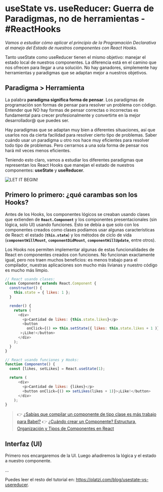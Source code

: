 # useState vs. useReducer: Guerra de Paradigmas, no de herramientas - #ReactHooks

_Vamos a estudiar cómo aplicar el principio de la Programación Declarativa al manejo del Estado de nuestros componentes con React Hooks._

Tanto useState como useReducer tienen el mismo objetivo: manejar el estado local de nuestros componentes. La diferencia está en el camino que nos ofrecen para llegar a una solución. No hay ganadores, simplemente hay herramientas y paradigmas que se adaptan mejor a nuestros objetivos.

## Paradigma > Herramienta

La palabra **paradigma significa forma de pensar**. Los paradigmas de programación son formas de pensar para resolver un problema con código. Entender que NO hay formas de pensar correctas o incorrectas es fundamental para crecer profesionalmente y convertirte en la mejor desarrollador@ que puedes ser.

Hay paradigmas que se adaptan muy bien a diferentes situaciones, así que usarlos nos da cierta facilidad para resolver cierto tipo de problemas. Saber cuándo usar un paradigma u otro nos hace muy eficientes para resolver todo tipo de problemas. Pero cerrarnos a una sola forma de pensar nos hará mil veces menos eficientes.

Teniendo esto claro, vamos a estudiar los diferentes paradigmas que representan los React Hooks que manejan el estado de nuestros componentes: **useState** y **useReducer**.

![LET IT BEGIN!](https://media3.giphy.com/media/v1.Y2lkPTc5MGI3NjExdWQzMTVoamNsN3RjeDU5YzdnNXFjbG81d2FndHRtd2EzejI1aThnaSZlcD12MV9pbnRlcm5hbF9naWZfYnlfaWQmY3Q9Zw/Dh5q0sShxgp13DwrvG/giphy.webp)

## Primero lo primero: ¿qué carambas son los Hooks?

Antes de los Hooks, los componentes lógicos se creaban usando clases que extienden de **`React.Component`** y los componentes presentacionales (sin lógica, solo UI) usando funciones. Esto se debía a que solo con los componentes creados como clases podíamos usar algunas características de React: el estado (**`this.state`**) y los métodos de ciclo de vida (**`componentWillMount`**, **`componentDidMount`**, **`componentWillUpdate`**, entre otros).

Los Hooks nos permiten implementar algunas de estas funcionalidades de React en componentes creados con funciones. No funcionan exactamente igual, pero nos traen muchos beneficios: es menos trabajo para el compilador, nuestras aplicaciones son mucho más livianas y nuestro código es mucho más limpio.

```js
// React usando clases:
class Componente extends React.Component {
  constructor() {
    this.state = { likes: 1 };
  }

  render() {
    return (
      <div>
        <p>Cantidad de likes: {this.state.likes}</p>
        <button
          onClick={() => this.setState({ likes: this.state.likes + 1 )}}
       >¡Like!</button>
      </div>
    );
  }
}

// React usando funciones y Hooks:
function Componente() {
  const [likes, setLikes] = React.useState(1);

  return (
      <div>
        <p>Cantidad de likes: {likes}</p>
        <button onClick={() => setLikes(likes + 1)}>¡Like!</button>
      </div>
    );
}
```

> :point_right: [¿Sabías que compilar un componente de tipo clase es más trabajo para Babel?](https://platzi.com/blog/necesitamos-saber-react-avanzado/)
> :point_right: [¿Cuándo crear un Componente? Estructura, Organización y Tipos de Componentes en React](https://platzi.com/blog/estructura-organizacion-y-tipos-de-componentes-en-react/)

<!-- ## Proyecto

Nuestro proyecto será una caja de confirmación con los siguientes requerimientos:

- **Código de seguridad**: el usuario debe escribir la contraseña “secreta” para confirmar que quiere realizar la eliminación.
- **Botón de comprobar, mensajes de cargando y error**: cuando el usuario escriba la contraseña debe darle clic al botón de comprobar el código. Este botón simulara una solicitud a alguna API. Mientras carga, debemos mostrar un mensaje de “cargando”. Y si el código es incorrecto, debemos pedirle al usuario que lo intente de nuevo.
- **Ultra confirmación**: si el código es correcto, dejamos de mostrar el campo donde el usuario escribe la contraseña y le preguntamos si está seguro de que quiere realizar la eliminación. El usuario tiene la opción de cancelar y volver a la pantalla anterior. O también puede confirmar definitivamente.
- **Eliminado**: cuando el usuario haya pasado por todo este proceso debe poder recuperar el estado anterior haciendo clic en un botón que diga “¡me arrepiento, devuelvanme al estado anterior!”. -->



## Interfaz (UI)

Primero nos encargaremos de la UI. Luego añadiremos la lógica y el estado a nuestro componente.

...

Puedes leer el resto del tutorial en: https://platzi.com/blog/usestate-vs-usereducer.